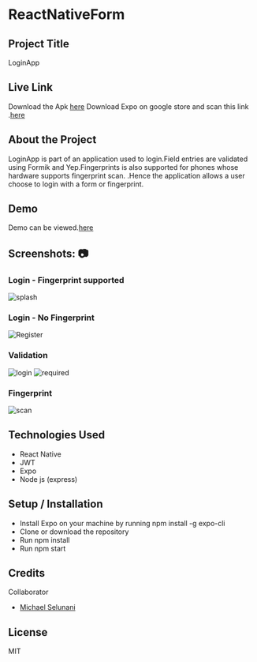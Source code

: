 # ReactNativeForm

## Project Title
LoginApp
## Live Link
Download the Apk  [here](https://expo.dev/artifacts/f43ccaaf-a9d8-41e4-a657-a8b074e65e8c)
Download Expo on google store and scan this link .[here](https://expo.dev/@nicksy/NewsApp)

## About the Project
LoginApp is part of an application used to login.Field entries are validated using Formik and Yep.Fingerprints is also supported for phones whose hardware supports fingerprint scan.
.Hence the application allows a user choose to login with a form or fingerprint.

## Demo
Demo can be viewed.[here](https://res.cloudinary.com/kenya-power/video/upload/v1656065509/online-shop/Screenrecorder-2022-06-24-12-42-31-853_xwsqor.mp4)

## Screenshots: 📷
### Login - Fingerprint supported
![splash](https://res.cloudinary.com/kenya-power/image/upload/v1656836956/online-shop/Screenshot_2022-07-03-11-00-12-623_host.exp.exponent_qco4wf.jpg)
### Login - No Fingerprint
![Register](https://res.cloudinary.com/kenya-power/image/upload/v1656068245/online-shop/Screenshot_2022-06-24-13-51-31-129_host.exp.exponent_jiwdmo.jpg)
### Validation
![login](https://res.cloudinary.com/kenya-power/image/upload/v1656836956/online-shop/Screenshot_2022-07-03-10-58-29-911_host.exp.exponent_ngekei.jpg)
![required](https://res.cloudinary.com/kenya-power/image/upload/v1656836955/online-shop/Screenshot_2022-07-03-10-57-06-159_host.exp.exponent_viibuy.jpg)
### Fingerprint
![scan](https://res.cloudinary.com/kenya-power/image/upload/v1656068240/online-shop/Screenshot_2022-06-24-13-52-11-718_host.exp.exponent_bkv5fh.jpg)





## Technologies Used
* React Native
* JWT
* Expo
* Node js (express)

## Setup / Installation
* Install Expo on your machine by running npm install -g expo-cli
* Clone or download the repository
* Run npm install
* Run npm start
## Credits
Collaborator
*  [Michael Selunani](https://github.com/mse-lunani)
## License
MIT
